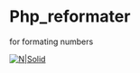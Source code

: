 # Php_reformater
for formating numbers

[![N|Solid](https://i.imgur.com/5gmNjDF.png)](http://phpreformater.online)
